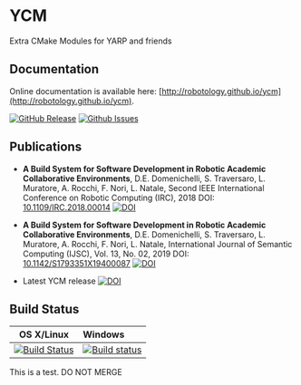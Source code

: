 YCM
===

Extra CMake Modules for YARP and friends

## Documentation

Online documentation is available here: [http://robotology.github.io/ycm](http://robotology.github.io/ycm).


[![GitHub Release](https://img.shields.io/github/release/robotology/ycm.svg)](http://github.com/robotology/ycm/releases) 
[![Github Issues](https://img.shields.io/github/issues/robotology/ycm.svg)](http://github.com/robotology/ycm/issues)


## Publications

* **A Build System for Software Development in Robotic Academic Collaborative Environments**,
  D.E. Domenichelli, S. Traversaro, L. Muratore, A. Rocchi, F. Nori, L. Natale,
  Second IEEE International Conference on Robotic Computing (IRC), 2018
  DOI: [10.1109/IRC.2018.00014](https://doi.org/10.1109/IRC.2018.00014)
  [![DOI](https://img.shields.io/badge/DOI-10.1109%2FIRC.2018.00014-blue.svg)](https://doi.org/10.1109/IRC.2018.00014)
* **A Build System for Software Development in Robotic Academic Collaborative Environments**,
  D.E. Domenichelli, S. Traversaro, L. Muratore, A. Rocchi, F. Nori, L. Natale,
  International Journal of Semantic Computing (IJSC), Vol. 13, No. 02, 2019
  DOI: [10.1142/S1793351X19400087](https://doi.org/10.1142/S1793351X19400087)
  [![DOI](https://img.shields.io/badge/DOI-10.1142%2FS1793351X19400087-blue.svg)](https://doi.org/10.1142/S1793351X19400087)

* Latest YCM release [![DOI](https://zenodo.org/badge/13105609.svg)](https://zenodo.org/badge/latestdoi/13105609)


## Build Status

| OS X/Linux |  Windows  |
|:----------:|:----------|
| [![Build Status](https://img.shields.io/travis/robotology/ycm/master.svg?logo=travis)](https://travis-ci.org/robotology/ycm) | [![Build status](https://img.shields.io/appveyor/ci/robotology/ycm.svg?logo=appveyor)](https://ci.appveyor.com/project/robotology/ycm) |

This is a test. DO NOT MERGE
